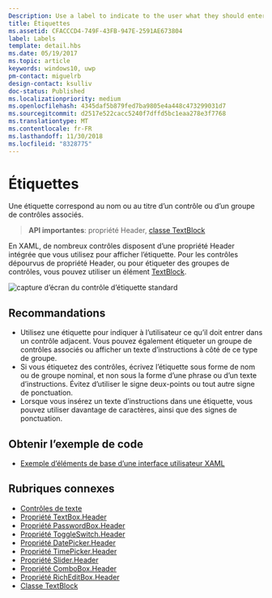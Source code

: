 ```yaml
---
Description: Use a label to indicate to the user what they should enter into an adjacent control. You can also label a group of related controls, or display instructional text near a group of related controls.
title: Étiquettes
ms.assetid: CFACCCD4-749F-43FB-947E-2591AE673804
label: Labels
template: detail.hbs
ms.date: 05/19/2017
ms.topic: article
keywords: windows10, uwp
pm-contact: miguelrb
design-contact: ksulliv
doc-status: Published
ms.localizationpriority: medium
ms.openlocfilehash: 4345daf5b879fed7ba9805e4a448c473299031d7
ms.sourcegitcommit: d2517e522cacc5240f7dffd5bc1eaa278e3f7768
ms.translationtype: MT
ms.contentlocale: fr-FR
ms.lasthandoff: 11/30/2018
ms.locfileid: "8328775"
---
```

# <a name="labels"></a>Étiquettes

 

Une étiquette correspond au nom ou au titre d’un contrôle ou d’un groupe de contrôles associés.

> **API importantes**: propriété Header, [classe TextBlock](https://msdn.microsoft.com/library/windows/apps/br209652)

En XAML, de nombreux contrôles disposent d’une propriété Header intégrée que vous utilisez pour afficher l’étiquette. Pour les contrôles dépourvus de propriété Header, ou pour étiqueter des groupes de contrôles, vous pouvez utiliser un élément [TextBlock](https://msdn.microsoft.com/library/windows/apps/br209652).

![capture d’écran du contrôle d’étiquette standard](images/label-standard.png)

## <a name="recommendations"></a>Recommandations


-   Utilisez une étiquette pour indiquer à l’utilisateur ce qu’il doit entrer dans un contrôle adjacent. Vous pouvez également étiqueter un groupe de contrôles associés ou afficher un texte d’instructions à côté de ce type de groupe.
-   Si vous étiquetez des contrôles, écrivez l’étiquette sous forme de nom ou de groupe nominal, et non sous la forme d’une phrase ou d’un texte d’instructions. Évitez d’utiliser le signe deux-points ou tout autre signe de ponctuation.
-   Lorsque vous insérez un texte d’instructions dans une étiquette, vous pouvez utiliser davantage de caractères, ainsi que des signes de ponctuation.


## <a name="get-the-sample-code"></a>Obtenir l’exemple de code
* [Exemple d’éléments de base d’une interface utilisateur XAML](https://github.com/Microsoft/Windows-universal-samples/blob/master/Samples/XamlUIBasics)

## <a name="related-topics"></a>Rubriques connexes
* [Contrôles de texte](text-controls.md)
* [Propriété TextBox.Header](https://msdn.microsoft.com/library/windows/apps/dn252861)
* [Propriété PasswordBox.Header](https://msdn.microsoft.com/library/windows/apps/dn299051)
* [Propriété ToggleSwitch.Header](https://msdn.microsoft.com/library/windows/apps/br209713)
* [Propriété DatePicker.Header](https://msdn.microsoft.com/library/windows/apps/dn279460)
* [Propriété TimePicker.Header](https://msdn.microsoft.com/library/windows/apps/dn299286)
* [Propriété Slider.Header](https://msdn.microsoft.com/library/windows/apps/dn252829)
* [Propriété ComboBox.Header](https://msdn.microsoft.com/library/windows/apps/dn279416)
* [Propriété RichEditBox.Header](https://msdn.microsoft.com/library/windows/apps/dn252726)
* [Classe TextBlock](https://msdn.microsoft.com/library/windows/apps/br209652)

 

 




